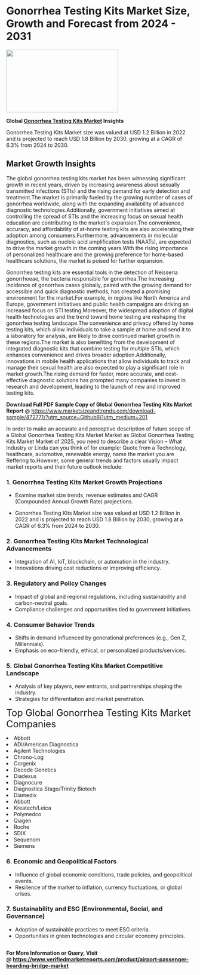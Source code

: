 <H1>Gonorrhea Testing Kits Market Size, Growth and Forecast from 2024 - 2031</H1><img class="aligncenter size-medium wp-image-584254" src="https://thirdeyenews.in/wp-content/uploads/2024/09/Global-Market-Research-300x168.jpeg" alt="" width="300" height="168" /><p><strong>Global&nbsp;<a href="https://www.marketsizeandtrends.com/download-sample/472771/?utm_source=Github8j?utm_medium=201">Gonorrhea Testing Kits Market</a> Insights</strong></p><p>Gonorrhea Testing Kits Market size was valued at USD 1.2 Billion in 2022 and is projected to reach USD 1.8 Billion by 2030, growing at a CAGR of 6.3% from 2024 to 2030.</p><p><h2>Market Growth Insights</h2> <p>The global gonorrhea testing kits market has been witnessing significant growth in recent years, driven by increasing awareness about sexually transmitted infections (STIs) and the rising demand for early detection and treatment.The market is primarily fueled by the growing number of cases of gonorrhea worldwide, along with the expanding availability of advanced diagnostic technologies.Additionally, government initiatives aimed at controlling the spread of STIs and the increasing focus on sexual health education are contributing to the market's expansion.The convenience, accuracy, and affordability of at-home testing kits are also accelerating their adoption among consumers.Furthermore, advancements in molecular diagnostics, such as nucleic acid amplification tests (NAATs), are expected to drive the market growth in the coming years.With the rising importance of personalized healthcare and the growing preference for home-based healthcare solutions, the market is poised for further expansion.</p> <p>Gonorrhea testing kits are essential tools in the detection of Neisseria gonorrhoeae, the bacteria responsible for gonorrhea.The increasing incidence of gonorrhea cases globally, paired with the growing demand for accessible and quick diagnostic methods, has created a promising environment for the market.For example, in regions like North America and Europe, government initiatives and public health campaigns are driving an increased focus on STI testing.Moreover, the widespread adoption of digital health technologies and the trend toward home testing are reshaping the gonorrhea testing landscape.The convenience and privacy offered by home testing kits, which allow individuals to take a sample at home and send it to a laboratory for analysis, are likely to drive continued market growth in these regions.The market is also benefiting from the development of integrated diagnostic kits that combine testing for multiple STIs, which enhances convenience and drives broader adoption.Additionally, innovations in mobile health applications that allow individuals to track and manage their sexual health are also expected to play a significant role in market growth.The rising demand for faster, more accurate, and cost-effective diagnostic solutions has prompted many companies to invest in research and development, leading to the launch of new and improved testing kits.<p><span class=""><strong>Download Full PDF Sample Copy of Global Gonorrhea Testing Kits Market Report</strong> @ <a href="https://www.marketsizeandtrends.com/download-sample/472771/?utm_source=Github8j?utm_medium=201" target="_blank">https://www.marketsizeandtrends.com/download-sample/472771/?utm_source=Github8j?utm_medium=201</a></span></p><p>In order to make an accurate and perceptive description of future scope of a Global&nbsp;Gonorrhea Testing Kits Market Market as Global&nbsp;Gonorrhea Testing Kits Market Market of 2025, you need to describe a clear Vision &ndash; What Industry or Linda can you think of for example: Quote from a Technology, healthcare, automotive, renewable energy, name the market you are Reffering to.However, some general trends and factors usually impact market reports and their future outlook include:</p><h3>1.&nbsp;<strong>Gonorrhea Testing Kits Market Growth Projections</strong></h3><ul><li>Examine market size trends, revenue estimates and CAGR (Compounded Annual Growth Rate) projections.</li><li><p>Gonorrhea Testing Kits Market size was valued at USD 1.2 Billion in 2022 and is projected to reach USD 1.8 Billion by 2030, growing at a CAGR of 6.3% from 2024 to 2030.</p></li></ul><h3>2.&nbsp;<strong>Gonorrhea Testing Kits Market Technological Advancements</strong></h3><ul><li>Integration of AI, IoT, blockchain, or automation in the industry.</li><li>Innovations driving cost reductions or improving efficiency.</li></ul><h3>3.&nbsp;<strong>Regulatory and Policy Changes</strong></h3><ul><li>Impact of global and regional regulations, including sustainability and carbon-neutral goals.</li><li>Compliance challenges and opportunities tied to government initiatives.</li></ul><h3>4.&nbsp;<strong>Consumer Behavior Trends</strong></h3><ul><li>Shifts in demand influenced by generational preferences (e.g., Gen Z, Millennials).</li><li>Emphasis on eco-friendly, ethical, or personalized products/services.</li></ul><h3>5.&nbsp;<strong>Global Gonorrhea Testing Kits Market Competitive Landscape</strong></h3><ul><li>Analysis of key players, new entrants, and partnerships shaping the industry.</li><li>Strategies for differentiation and market penetration.</li></ul><p data-pm-slice="1 1 []"><span style="color: inherit; font-family: inherit; font-size: 25px;">Top Global Gonorrhea Testing Kits Market Companies</span></p><div class="" data-test-id=""><p><li>Abbott</li><li> ADI/American Diagnostica</li><li> Agilent Technologies</li><li> Chrono-Log</li><li> Corgenix</li><li> Decode Genetics</li><li> Diadexus</li><li> Diagnocure</li><li> Diagnostica Stago/Trinity Biotech</li><li> Diamedix</li><li> Abbott</li><li> Kreatech/Leica</li><li> Polymedco</li><li> Qiagen</li><li> Roche</li><li> SDIX</li><li> Sequenom</li><li> Siemens</li></p></div><h3>6.&nbsp;<strong>Economic and Geopolitical Factors</strong></h3><ul><li>Influence of global economic conditions, trade policies, and geopolitical events.</li><li>Resilience of the market to inflation, currency fluctuations, or global crises.</li></ul><h3>7.&nbsp;<strong>Sustainability and ESG (Environmental, Social, and Governance)</strong></h3><ul><li>Adoption of sustainable practices to meet ESG criteria.</li><li>Opportunities in green technologies and circular economy principles.</li></ul><h2><strong style="font-size: 14px;">For More Information or Query, Visit @&nbsp;</strong><a style="background-color: #ffffff; font-size: 14px;" href="https://www.marketsizeandtrends.com/report/gonorrhea-testing-kits-market/" target="_blank">https://www.verifiedmarketreports.com/product/airport-passenger-boarding-bridge-market</a></h2>